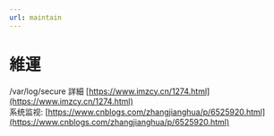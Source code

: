 ```yaml
---
url: maintain
---
```


# 維運

/var/log/secure 詳細 [https://www.imzcy.cn/1274.html](https://www.imzcy.cn/1274.html)<br />系统监视: [https://www.cnblogs.com/zhangjianghua/p/6525920.html](https://www.cnblogs.com/zhangjianghua/p/6525920.html)
